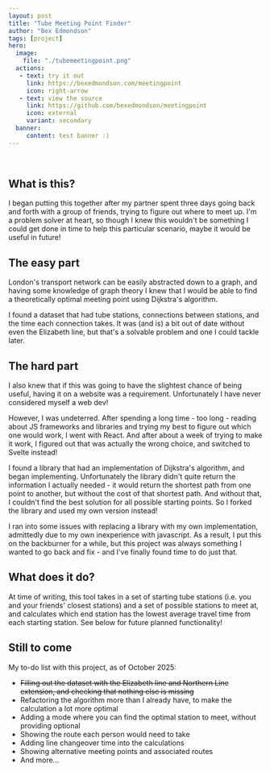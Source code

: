 ```yaml
---
layout: post
title: "Tube Meeting Point Finder"
author: "Bex Edmondson"
tags: [project]
hero:
  image: 
    file: "./tubemeetingpoint.png"
  actions:
   - text: try it out
     link: https://bexedmondson.com/meetingpoint
     icon: right-arrow
   - text: view the source
     link: https://github.com/bexedmondson/meetingpoint
     icon: external
     variant: secondary
  banner:
     content: test banner :)
---
```


&nbsp;

## What is this?

I began putting this together after my partner spent three days going back and forth with a group of friends, trying to figure out where to meet up. I'm a problem solver at heart, so though I knew this wouldn't be something I could get done in time to help this particular scenario, maybe it would be useful in future!

## The easy part

London's transport network can be easily abstracted down to a graph, and having some knowledge of graph theory I knew that I would be able to find a theoretically optimal meeting point using Dijkstra's algorithm.

I found a dataset that had tube stations, connections between stations, and the time each connection takes. It was (and is) a bit out of date without even the Elizabeth line, but that's a solvable problem and one I could tackle later.

## The hard part

I also knew that if this was going to have the slightest chance of being useful, having it on a website was a requirement. Unfortunately I have never considered myself a web dev! 

However, I was undeterred. After spending a long time - too long - reading about JS frameworks and libraries and trying my best to figure out which one would work, I went with React. And after about a week of trying to make it work, I figured out that was actually the wrong choice, and switched to Svelte instead!

I found a library that had an implementation of Dijkstra's algorithm, and began implementing. Unfortunately the library didn't quite return the information I actually needed - it would return the shortest path from one point to another, but without the cost of that shortest path. And without that, I couldn't find the best solution for all possible starting points. So I forked the library and used my own version instead!

I ran into some issues with replacing a library with my own implementation, admittedly due to my own inexperience with javascript. As a result, I put this on the backburner for a while, but this project was always something I wanted to go back and fix - and I've finally found time to do just that.

## What does it do?

At time of writing, this tool takes in a set of starting tube stations (i.e. you and your friends' closest stations) and a set of possible stations to meet at, and calculates which end station has the lowest average travel time from each starting station. See below for future planned functionality!

## Still to come

My to-do list with this project, as of October 2025:
- ~~Filling out the dataset with the Elizabeth line and Northern Line extension, and checking that nothing else is missing~~
- Refactoring the algorithm more than I already have, to make the calculation a lot more optimal
- Adding a mode where you can find the optimal station to meet, without providing optional 
- Showing the route each person would need to take
- Adding line changeover time into the calculations
- Showing alternative meeting points and associated routes
- And more...